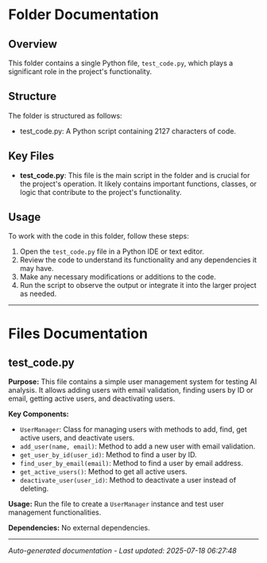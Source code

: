 # Folder Documentation

## Overview
This folder contains a single Python file, `test_code.py`, which plays a significant role in the project's functionality.

## Structure
The folder is structured as follows:
- test_code.py: A Python script containing 2127 characters of code.

## Key Files
- **test_code.py**: This file is the main script in the folder and is crucial for the project's operation. It likely contains important functions, classes, or logic that contribute to the project's functionality.

## Usage
To work with the code in this folder, follow these steps:
1. Open the `test_code.py` file in a Python IDE or text editor.
2. Review the code to understand its functionality and any dependencies it may have.
3. Make any necessary modifications or additions to the code.
4. Run the script to observe the output or integrate it into the larger project as needed.

---

# Files Documentation

## test_code.py

**Purpose:** This file contains a simple user management system for testing AI analysis. It allows adding users with email validation, finding users by ID or email, getting active users, and deactivating users.

**Key Components:**
- `UserManager`: Class for managing users with methods to add, find, get active users, and deactivate users.
- `add_user(name, email)`: Method to add a new user with email validation.
- `get_user_by_id(user_id)`: Method to find a user by ID.
- `find_user_by_email(email)`: Method to find a user by email address.
- `get_active_users()`: Method to get all active users.
- `deactivate_user(user_id)`: Method to deactivate a user instead of deleting.

**Usage:** Run the file to create a `UserManager` instance and test user management functionalities.

**Dependencies:** No external dependencies.

---
*Auto-generated documentation - Last updated: 2025-07-18 06:27:48*
